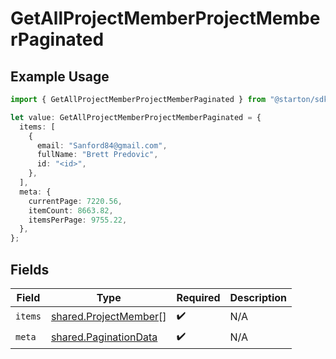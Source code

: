 # GetAllProjectMemberProjectMemberPaginated

## Example Usage

```typescript
import { GetAllProjectMemberProjectMemberPaginated } from "@starton/sdk/sdk/models/operations";

let value: GetAllProjectMemberProjectMemberPaginated = {
  items: [
    {
      email: "Sanford84@gmail.com",
      fullName: "Brett Predovic",
      id: "<id>",
    },
  ],
  meta: {
    currentPage: 7220.56,
    itemCount: 8663.82,
    itemsPerPage: 9755.22,
  },
};
```

## Fields

| Field                                                                 | Type                                                                  | Required                                                              | Description                                                           |
| --------------------------------------------------------------------- | --------------------------------------------------------------------- | --------------------------------------------------------------------- | --------------------------------------------------------------------- |
| `items`                                                               | [shared.ProjectMember](../../../sdk/models/shared/projectmember.md)[] | :heavy_check_mark:                                                    | N/A                                                                   |
| `meta`                                                                | [shared.PaginationData](../../../sdk/models/shared/paginationdata.md) | :heavy_check_mark:                                                    | N/A                                                                   |